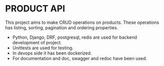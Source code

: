 # PRODUCT API #
This project aims to make CRUD operations on products. These operations has listing, sorting, pagination and ordering properties. 
 - Python, Django, DRF, postgresql, redis are used for backend development of project. 
 - Unittests are used for testing. 
 - In devops side it has been dockerized. 
 - For documentation and doc, swagger and redoc have been used.
